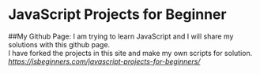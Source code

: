 # JavaScript Projects for Beginner
##My Github Page:
I am trying to learn JavaScript and I will share my solutions with this github page. <br />
I have forked the projects in this site and  make my own scripts for solution. <br />
*https://jsbeginners.com/javascript-projects-for-beginners/*
